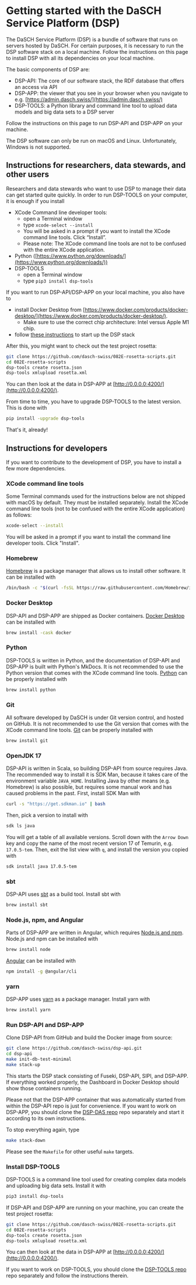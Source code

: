 # Getting started with the DaSCH Service Platform (DSP)

The DaSCH Service Platform (DSP) is a bundle of software that runs on servers hosted by DaSCH.
For certain purposes, it is necessary to run the DSP software stack on a local machine.
Follow the instructions on this page to install DSP with all its dependencies on your local machine.

The basic components of DSP are:

- DSP-API: The core of our software stack, the RDF database that offers an access via API
- DSP-APP: the viewer that you see in your browser when you navigate to e.g. [https://admin.dasch.swiss/](https://admin.dasch.swiss/)
- DSP-TOOLS: a Python library and command line tool to upload data models and big data sets to a DSP server

Follow the instructions on this page to run DSP-API and DSP-APP on your machine.

The DSP software can only be run on macOS and Linux.
Unfortunately, Windows is not supported.

## Instructions for researchers, data stewards, and other users

Researchers and data stewards who want to use DSP to manage their data can get started quite quickly.
In order to run DSP-TOOLS on your computer, it is enough if you install

- XCode Command line developer tools:
    - open a Terminal window
    - type `xcode-select --install`
    - You will be asked in a prompt if you want to install the XCode command line tools. Click “Install”.
    - Please note: The XCode command line tools are not to be confused with the entire XCode application.
- Python ([https://www.python.org/downloads/](https://www.python.org/downloads/))
- DSP-TOOLS
    - open a Terminal window
    - type `pip3 install dsp-tools`

If you want to run DSP-API/DSP-APP on your local machine, you also have to

- install Docker Desktop from [https://www.docker.com/products/docker-desktop/](https://www.docker.com/products/docker-desktop/).
    - Make sure to use the correct chip architecture: Intel versus Apple M1 chip.
- follow [these instructions](https://docs.dasch.swiss/2023.05.02/DSP-TOOLS/cli-commands/#start-stack) to start up the DSP stack

After this, you might want to check out the test project rosetta:

```bash
git clone https://github.com/dasch-swiss/082E-rosetta-scripts.git
cd 082E-rosetta-scripts
dsp-tools create rosetta.json
dsp-tools xmlupload rosetta.xml
```

You can then look at the data in DSP-APP at [http://0.0.0.0:4200/](http://0.0.0.0:4200/).

From time to time, you have to upgrade DSP-TOOLS to the latest version. This is done with

```bash
pip install -upgrade dsp-tools
```

That's it, already!

## Instructions for developers

If you want to contribute to the development of DSP, you have to install a few more dependencies.

### XCode command line tools

Some Terminal commands used for the instructions below are not shipped with macOS by default.
They must be installed separately.
Install the XCode command line tools (not to be confused with the entire XCode application) as follows:

```bash
xcode-select --install
```

You will be asked in a prompt if you want to install the command line developer tools. Click "Install".

### Homebrew

[Homebrew](https://brew.sh) is a package manager that allows us to install other software. It can be installed with

```bash
/bin/bash -c "$(curl -fsSL https://raw.githubusercontent.com/Homebrew/install/HEAD/install.sh)"
```

### Docker Desktop

DSP-API and DSP-APP are shipped as Docker containers.
[Docker Desktop](https://www.docker.com/products/docker-desktop/) can be installed with

```bash
brew install -cask docker
```

### Python

DSP-TOOLS is written in Python, and the documentation of DSP-API and DSP-APP is built with Python's MkDocs.
It is not recommended to use the Python version that comes with the XCode command line tools.
[Python](https://www.python.org/downloads/) can be properly installed with

```bash
brew install python
```

### Git

All software developed by DaSCH is under Git version control, and hosted on GitHub.
It is not recommended to use the Git version that comes with the XCode command line tools.
[Git](https://git-scm.com/downloads) can be properly installed with

```bash
brew install git
```

### OpenJDK 17

DSP-API is written in Scala, so building DSP-API from source requires Java.
The recommended way to install it is SDK Man, because it takes care of the environment variable `JAVA_HOME`.
Installing Java by other means (e.g. Homebrew) is also possible, but requires some manual work and has caused problems in the past.
First, install SDK Man with

```bash
curl -s "https://get.sdkman.io" | bash
```

Then, pick a version to install with

```bash
sdk ls java
```

You will get a table of all available versions.
Scroll down with the `Arrow Down` key and copy the name of the most recent version 17 of Temurin, e.g. `17.0.5-tem`.
Then, exit the list view with `q`, and install the version you copied with

```bash
sdk install java 17.0.5-tem
```

### sbt

DSP-API uses [sbt](https://www.scala-sbt.org/) as a build tool.
Install sbt with

```bash
brew install sbt
```

### Node.js, npm, and Angular

Parts of DSP-APP are written in Angular, which requires [Node.js and npm](https://nodejs.org/en/download/).
Node.js and npm can be installed with

```bash
brew install node
```

[Angular](https://angular.io/guide/setup-local) can be installed with

```bash
npm install -g @angular/cli
```

### yarn

DSP-APP uses [yarn](https://yarnpkg.com/getting-started/install) as a package manager.
Install yarn with

```bash
brew install yarn
```

### Run DSP-API and DSP-APP

Clone DSP-API from GitHub and build the Docker image from source:

```bash
git clone https://github.com/dasch-swiss/dsp-api.git
cd dsp-api
make init-db-test-minimal
make stack-up
```

This starts the DSP stack consisting of
Fuseki, DSP-API, SIPI, and DSP-APP.
If everything worked properly, the Dashboard in Docker Desktop should show those containers running.

Please not that the DSP-APP container that was automatically started from within the DSP-API repo is just for convenience.
If you want to work on DSP-APP,
you should clone the [DSP-DAS repo](https://github.com/dasch-swiss/dsp-das) repo separately
and start it according to its own instructions.

To stop everything again, type

```bash
make stack-down
```

Please see the `Makefile` for other useful `make` targets.

### Install DSP-TOOLS

DSP-TOOLS is a command line tool used for creating complex data models and uploading big data sets.
Install it with

```bash
pip3 install dsp-tools
```

If DSP-API and DSP-APP are running on your machine, you can create the test project rosetta:

```bash
git clone https://github.com/dasch-swiss/082E-rosetta-scripts.git
cd 082E-rosetta-scripts
dsp-tools create rosetta.json
dsp-tools xmlupload rosetta.xml
```

You can then look at the data in DSP-APP at [http://0.0.0.0:4200/](http://0.0.0.0:4200/).

If you want to work on DSP-TOOLS,
you should clone the [DSP-TOOLS repo](https://github.com/dasch-swiss/dsp-tools) repo separately
and follow the instructions therein.
